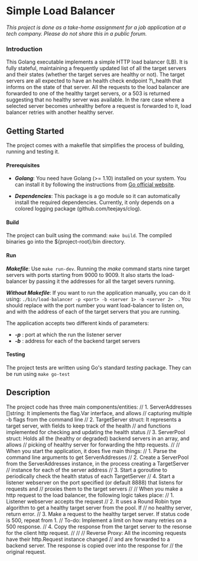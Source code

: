 # Simple Load Balancer

_This project is done as a take-home assignment for a job application at a tech company. Please do not share this in a public forum._

### Introduction

This Golang executable implements a simple HTTP load balancer (LB). It is fully stateful, maintaining a frequently updated list of all the target servers and their states (whether the target serves are healthy or not). The target servers are all expected to have an health check endpoint ?\\\_health that informs on the state of that server. All the requests to the load balancer are forwarded to one of the healthy target servers, or a 503 is returned suggesting that no healthy server was available. In the rare case where a selected server becomes unhealthy before a request is forwarded to it, load balancer retries with another healthy server.


## Getting Started

The project comes with a makefile that simplifies the process of building, running and testing it.

#### Prerequisites

* **_Golang_**: You need have Golang (>= 1.10) installed on your system. You can install it by following the instructions from [Go official website](https://golang.org/).

* **_Dependencies_**: This package is a go module so it can automatically install the required dependencies. Currently, it only depends on a colored logging package (github.com/teejays/clog).

#### Build

The project can built using the command: ```make build```. The compiled binaries go into the ${project-root}/bin directory.

#### Run

**_Makefile_**: Use ```make run-dev```. Running the _make_ command starts nine target servers with ports starting from 9000 to 9009. It also starts the load-balancer by passing it the addresses for all the target severs running.

**_Without Makefile_**: If you want to run the application manually, you can do it using: ```./bin/load-balancer -p <port> -b <server 1> -b <server 2>  ```. You should replace <port> with the port number you want load-balancer to listen on, and <server _n_> with the address of each of the target servers that you are running.

The application accepts two different kinds of parameters:

* **_-p_** : port at which the run the listener server
* **_-b_** : address for each of the backend target servers

#### Testing

The project tests are written using Go's standard _testing_ package. They can be run using ```make go-test ```

## Description

The project code has three main components/entities:
// 1. ServerAddresses []string: It implements the flag.Var interface, and allows
//    capturing multiple -b flags from the command line
// 2. TargetServer struct: It represents a target server, with fields to keep track of the health
//    and functions implemented for checking and updating the health status
// 3. ServerPool struct: Holds all the (healthy or degraded) backend servers in an array, and allows
//    picking of healthy server for forwarding the http requests.
//
// When you start the application, it does five main things:
// 1. Parse the command line arguments to get ServerAddresses
// 2. Create a ServerPool from the ServerAddresses instance, in the process creating a TargetServer
//    instance for each of the server address
// 3. Start a goroutine to periodically check the health status of each TargetServer
// 4. Start a listener webserver on the port specified (or default 8888) that listens for requests and
//    proxies them to the target servers
//
// When you make a http request to the load balancer, the following logic takes place:
// 1. Listener webserver accepts the request
// 2. It uses a Round Robin type algorithm to get a healthy target server from the pool. If
//    no healthy server, return error.
// 3. Make a request to the healthy target server. If status code is 500, repeat from 1.
//    To-do: Implement a limit on how many retries on a 500 response.
// 4. Copy the response from the target server to the resonse for the client http request.
//
//
// Reverse Proxy: All the incoming requests have their http.Request instance changed
// and are forwarded to a backend server. The response is copied over into the response for
// the original request.
